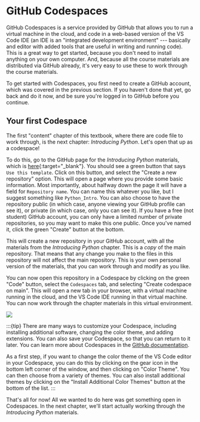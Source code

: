 # GitHub Codespaces

GitHub Codespaces is a service provided by GitHub that allows you to run a virtual machine in the cloud, and code in a web-based version of the VS Code IDE (an IDE is an "integrated development environment" --- basically and editor with added tools that are useful in writing and running code). This is a great way to get started, because you don't need to install anything on your own computer. And, because all the course materials are distributed via GitHub already, it's very easy to use these to work through the course materials. 

To get started with Codespaces, you first need to create a GitHub account, which was covered in the previous section. If you haven't done that yet, go back and do it now, and be sure you're logged in to GitHub before you continue.

## Your first Codespace

The first "content" chapter of this textbook, where there are code file to work through, is the next chapter: *Introducing Python*. Let's open that up as a codespace!

To do this, go to the GitHub page for the *Introducing Python* materials, which is [here](https://github.com/neural-data-science/Introducing-Python){:target="_blank"}. You should see a green button that says `Use this template`. Click on this button, and select the "Create a new repository" option. This will open a page where you provide some basic information. Most importantly, about halfway down the page it will have a field for `Repository name`. You can name this whatever you like, but I suggest something like `Python_Intro`. You can also choose to have the repository public (in which case, anyone viewing your GitHub profile can see it), or private (in which case, only you can see it). If you have a free (not student) GitHub account, you can only have a limited number of private repositories, so you may want to make this one public. Once you've named it, click the green "Create" button at the bottom.

This will create a new repository in your GitHub account, with all the materials from the *Introducing Python* chapter. This is a *copy* of the main repository. That means that any change you make to the files in this repository will not affect the main repository. This is your own personal version of the materials, that you can work through and modify as you like.

You can now open this repository in a Codespace by clicking on the green "Code" button, select the `Codespaces` tab, and selecting "Create codespace on main". This will open a new tab in your browser, with a virtual machine running in the cloud, and the VS Code IDE running in that virtual machine. You can now work through the chapter materials in this virtual environment.

![](images/codespace.png)

:::{tip}
There are many ways to customize your Codespace, including installing additional software, changing the color theme, and adding extensions. You can also save your Codespace, so that you can return to it later. You can learn more about Codespaces in the [GitHub documentation](https://docs.github.com/en/codespaces).

As a first step, if you want to change the color theme of the VS Code editor in your Codespace, you can do this by clicking on the gear icon in the bottom left corner of the window, and then clicking on "Color Theme". You can then choose from a variety of themes. You can also install additional themes by clicking on the "Install Additional Color Themes" button at the bottom of the list.
:::

That's all for now! All we wanted to do here was get something open in Codespaces. In the next chapter, we'll start actually working through the *Introducing Python* materials. 